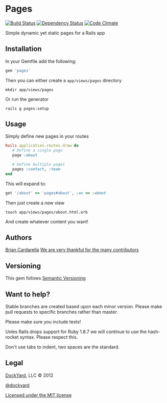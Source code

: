 # Pages #

[![Build Status](https://secure.travis-ci.org/dockyard/pages.png?branch=master)](http://travis-ci.org/dockyard/pages)
[![Dependency Status](https://gemnasium.com/dockyard/pages.png?travis)](https://gemnasium.com/dockyard/pages)
[![Code Climate](https://codeclimate.com/badge.png)](https://codeclimate.com/github/dockyard/pages)

Simple dynamic yet static pages for a Rails app

## Installation ##

In your Gemfile add the following:

```ruby
gem 'pages'
```

Then you can either create a `app/views/pages` directory

```
mkdir app/views/pages
```

Or run the generator

```
rails g pages:setup
```

## Usage ##

Simply define new pages in your routes

```ruby
Rails.application.routes.draw do
   # Define a single page
   page :about

   # Define multiple pages
   pages :contact, :team
end
```

This will expand to:

```ruby
get '/about' => 'pages#about', :as => :about
```

Then just create a new view

```
touch app/views/pages/about.html.erb
```

And create whatever content you want!

## Authors ##

[Brian Cardarella](http://twitter.com/bcardarella)
[We are very thankful for the many contributors](https://github.com/dockyard/pages/graphs/contributors)

## Versioning ##

This gem follows [Semantic Versioning](http://semver.org)

## Want to help? ##

Stable branches are created based upon each minor version. Please make
pull requests to specific branches rather than master.

Please make sure you include tests!

Unles Rails drops support for Ruby 1.8.7 we will continue to use the
hash-rocket syntax. Please respect this.

Don't use tabs to indent, two spaces are the standard.

## Legal ##

[DockYard](http://dockyard.com), LLC &copy; 2012

[@dockyard](http://twitter.com/dockyard)

[Licensed under the MIT license](http://www.opensource.org/licenses/mit-license.php)
